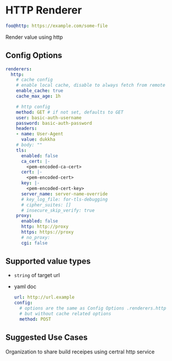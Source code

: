 # HTTP Renderer

```yaml
foo@http: https://example.com/some-file
```

Render value using http

## Config Options

```yaml
renderers:
  http:
    # cache config
    # enable local cache, disable to always fetch from remote
    enable_cache: true
    cache_max_age: 1h

    # http config
    method: GET # if not set, defaults to GET
    user: basic-auth-username
    password: basic-auth-password
    headers:
    - name: User-Agent
      value: dukkha
    # body: ""
    tls:
      enabled: false
      ca_cert: |-
        <pem-encoded-ca-cert>
      cert: |-
        <pem-encoded-cert>
      key: |-
        <pem-encoded-cert-key>
      server_name: server-name-override
      # key_log_file: for-tls-debugging
      # cipher_suites: []
      # insecure_skip_verify: true
    proxy:
      enabled: false
      http: http://proxy
      https: https://proxy
      # no_proxy:
      cgi: false
```

## Supported value types

- `string` of target url
- yaml doc

  ```yaml
  url: http://url.example
  config:
    # options are the same as Config Options .renderers.http
    # but without cache related options
    method: POST
  ```

## Suggested Use Cases

Organization to share build receipes using certral http service
